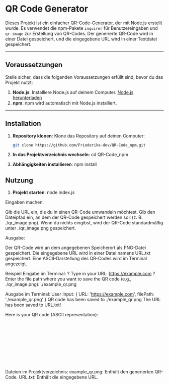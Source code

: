 # QR Code Generator

Dieses Projekt ist ein einfacher QR-Code-Generator, der mit Node.js erstellt wurde. Es verwendet die npm-Pakete `inquirer` für Benutzereingaben und `qr-image` zur Erstellung von QR-Codes. Der generierte QR-Code wird in einer Datei gespeichert, und die eingegebene URL wird in einer Textdatei gespeichert.

---

## Voraussetzungen

Stelle sicher, dass die folgenden Voraussetzungen erfüllt sind, bevor du das Projekt nutzt:

1. **Node.js**: Installiere Node.js auf deinem Computer. [Node.js herunterladen](https://nodejs.org/)
2. **npm**: npm wird automatisch mit Node.js installiert.

---

## Installation

1. **Repository klonen**:
   Klone das Repository auf deinen Computer:
   ```bash
   git clone https://github.com/Friederike-dev/QR-Code_npm.git

2. **In das Projektverzeichnis wechseln**:
    cd QR-Code_npm

3. **Abhängigkeiten installieren**:
    npm install

## Nutzung

1. **Projekt starten**:
    node index.js

Eingaben machen:

Gib die URL ein, die du in einen QR-Code umwandeln möchtest.
Gib den Dateipfad ein, an dem der QR-Code gespeichert werden soll (z. B. ./qr_image.png). Wenn du nichts eingibst, wird der QR-Code standardmäßig unter ./qr_image.png gespeichert.

Ausgabe:

Der QR-Code wird an dem angegebenen Speicherort als PNG-Datei gespeichert.
Die eingegebene URL wird in einer Datei namens URL.txt gespeichert.
Eine ASCII-Darstellung des QR-Codes wird im Terminal angezeigt.

Beispiel
Eingabe im Terminal:
? Type in your URL: https://example.com
? Enter the file path where you want to save the QR code (e.g., ./qr_image.png): ./example_qr.png

Ausgabe im Terminal:
User Input:  { URL: 'https://example.com', filePath: './example_qr.png' }
QR code has been saved to ./example_qr.png
The URL has been saved to URL.txt!

Here is your QR code (ASCII representation):
<svg>...</svg>

Dateien im Projektverzeichnis:
example_qr.png: Enthält den generierten QR-Code.
URL.txt: Enthält die eingegebene URL.